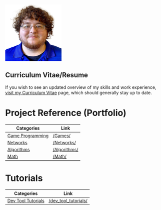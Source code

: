 ![Oh wow, it's me!](me.png)
## Curriculum Vitae/Resume
If you wish to see an updated overview of my skills and work experience, [visit my Curriculum Vitae](/CV/) page, which should generally stay up to date.

# Project Reference (Portfolio)

| Categories                  | Link                         |
| --------------------------- | ---------------------------- |
| [Game Programming](/Games/) | [/Games/](/Games/)           |
| [Networks](/Networks/)      | [/Networks/](/Networks/)     |
| [Algorithms](/Algorithms/)  | [/Algorithms/](/Algorithms/) |
| [Math](/Math/)              | [/Math/](/Math/)             |

# Tutorials

| Categories                                 | Link                                         |
| ------------------------------------------ | -------------------------------------------- |
| [Dev Tool Tutorials](/dev_tool_tutorials/) | [/dev_tool_tutorials/](/dev_tool_tutorials/) |